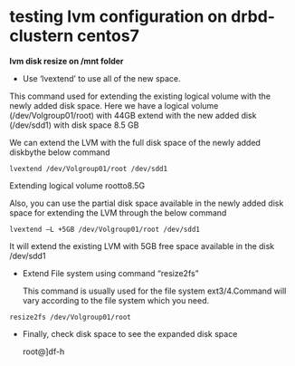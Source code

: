 # testing lvm configuration on drbd-clustern centos7


**lvm disk resize on /mnt folder**


* Use ‘lvextend’ to use all of the new space.

This command used for extending the existing logical volume with the newly added disk space. Here we have a logical volume (/dev/Volgroup01/root) with 44GB extend with the new added disk (/dev/sdd1) with disk space 8.5 GB

We can extend the LVM with the full disk space of the newly added diskbythe below command

```
lvextend /dev/Volgroup01/root /dev/sdd1
```

Extending logical volume rootto8.5G

Also, you can use the partial disk space available in the newly added disk space for extending the LVM through the below command

```
lvextend –L +5GB /dev/Volgroup01/root /dev/sdd1
```

It will extend the existing LVM with 5GB free space available in the disk /dev/sdd1

* Extend File system using command “resize2fs”

  This command is usually used for the file system ext3/4.Command will vary according to the file system which you need.

```
resize2fs /dev/Volgroup01/root
```

* Finally, check disk space to see the expanded disk space

   root@]df-h
